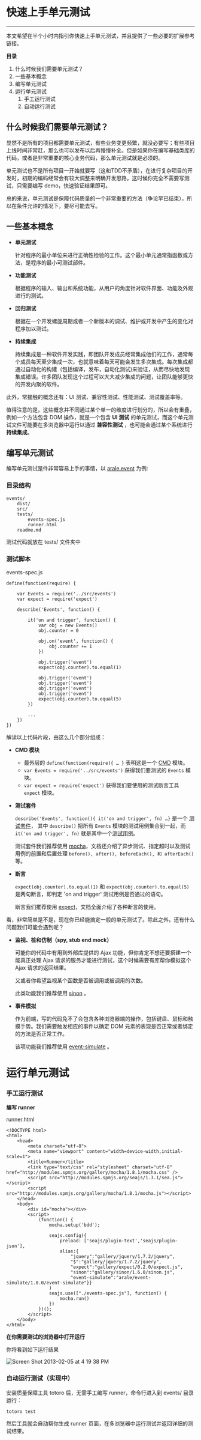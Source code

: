 # 快速上手单元测试

---

本文希望在半个小时内指引你快速上手单元测试，并且提供了一些必要的扩展参考链接。

**目录**

1. 什么时候我们需要单元测试？
2. 一些基本概念
3. 编写单元测试
4. 运行单元测试
    1. 手工运行测试
    2. 自动运行测试

## 什么时候我们需要单元测试？

显然不是所有的项目都需要单元测试，有些业务变更频繁，就没必要写；有些项目上线时间非常赶，那么也可以发布以后再慢慢补全。但是如果你在编写基础类库的代码，或者是非常重要的核心业务代码，那么单元测试就是必须的。

单元测试也不是所有项目一开始就要写（这和TDD不矛盾），在进行复杂项目的开发时，初期的编码经常会有较大调整来明确开发思路，这时候你完全不需要写测试，只需要编写 demo，快速验证结果即可。

总的来说，单元测试是保障代码质量的一个非常重要的方法（争论早已结束），所以在条件允许的情况下，要尽可能去写。

## 一些基本概念

- **单元测试** 
    
    针对程序的最小单位来进行正确性检验的工作。这个最小单元通常指函数或方法，是程序的最小可测试部件。
    
- **功能测试**

    根据程序的输入、输出和系统功能，从用户的角度针对软件界面、功能及外观进行的测试。
    
- **回归测试**

    根据在一个开发螺旋周期或者一个新版本的调试、维护或开发中产生的变化对程序加以测试。
     
- **持续集成**

    持续集成是一种软件开发实践，即团队开发成员经常集成他们的工作，通常每个成员每天至少集成一次，也就意味着每天可能会发生多次集成。每次集成都通过自动化的构建（包括编译，发布，自动化测试)来验证，从而尽快地发现集成错误。许多团队发现这个过程可以大大减少集成的问题，让团队能够更快的开发内聚的软件。


此外，常接触的概念还有：UI 测试、兼容性测试、性能测试、测试覆盖率等。

值得注意的是，这些概念并不同通过某个单一的维度进行划分的，所以会有重叠，例如一个方法包含 DOM 操作，就是一个包含 **UI 测试** 的单元测试，而这个单元测试文件可能要在多浏览器中运行以通过 **兼容性测试** ，也可能会通过某个系统进行 **持续集成**。

## 编写单元测试

编写单元测试是件非常容易上手的事情，以 [arale.event](https://github.com/aralejs/events) 为例:

### 目录结构

    events/
        dist/
        src/
        tests/
            events-spec.js
            runner.html
        readme.md

测试代码就放在 tests/ 文件夹中

### 测试脚本

events-spec.js

    define(function(require) {

        var Events = require('../src/events')
        var expect = require('expect')
    
        describe('Events', function() {
    
            it('on and trigger', function() {
                var obj = new Events()
                obj.counter = 0
        
                obj.on('event', function() {
                    obj.counter += 1
                })
        
                obj.trigger('event')
                expect(obj.counter).to.equal(1)
        
                obj.trigger('event')
                obj.trigger('event')
                obj.trigger('event')
                obj.trigger('event')
                expect(obj.counter).to.equal(5)
            })
            
            ...
        })
    })

解读以上代码片段，由这么几个部分组成：

- **CMD 模块**

    - 最外层的 `define(function(require){ … }` 表明这是一个 [CMD](https://github.com/seajs/seajs/issues/242) 模块。
    - `var Events = require('../src/events')` 获得我们要测试的 `Events` 模块。
    - `var expect = require('expect')` 获得我们要使用的测试断言工具 `expect` 模块。
    
- **测试套件**

    `describe('Events', function(){ it('on and trigger', fn) …}` 是一个 [测试套件](http://zh.wikipedia.org/wiki/%E6%B5%8B%E8%AF%95%E5%A5%97%E4%BB%B6)， 其中 `describe()` 把所有 `Events` 模块的测试用例集合到一起，而 `it('on and trigger', fn)` 就是其中一个[测试用例](http://zh.wikipedia.org/wiki/%E6%B5%8B%E8%AF%95%E7%94%A8%E4%BE%8B)。
    
    测试套件我们推荐使用 [mocha](mocha.md)，文档还介绍了异步测试、指定超时以及测试用例的前置和后置处理 `before(), after(), beforeEach(), 和 afterEach()`等。
    
- **断言**

    `expect(obj.counter).to.equal(1)` 和 `expect(obj.counter).to.equal(5)` 是两句断言，即判定 'on and trigger' 测试用例是否通过的语句。
    
    断言我们推荐使用 [expect](expect.md)，文档全面介绍了各种断言的使用。

看，非常简单是不是，现在你已经能搞定一般的单元测试了。除此之外，还有什么问题我们可能会遇到呢？

- **监视、桩和仿制（spy, stub end mock）**

    可能你的代码中有用到外部库提供的 Ajax 功能，但你肯定不想还要搭建一个能真正处理 Ajax 请求的服务才能进行测试，这个时候需要有库帮你模拟这个 Ajax 请求的返回结果。
    
    又或者你希望监视某个函数是否被调用或被调用的次数。
    
    此类功能我们推荐使用 [sinon](sinon.md) 。

- **事件模拟**

    作为前端，写的代码免不了会包含各种浏览器端的操作，包括键盘、鼠标和触摸手势。我们需要触发相应的事件以确定 DOM 元素的表现是否正常或者绑定的方法是否正常工作。
    
    该项功能我们推荐使用 [event-simulate](https://github.com/aralejs/event-simulate) 。

# 运行单元测试

### 手工运行测试

**编写 runner**

runner.html

    <!DOCTYPE html>
    <html>
        <head>
            <meta charset="utf-8">
            <meta name="viewport" content="width=device-width,initial-scale=1">
            <title>Runner</title>
            <link type="text/css" rel="stylesheet" charset="utf-8" href="http://modules.spmjs.org/gallery/mocha/1.8.1/mocha.css" />
            <script src="http://modules.spmjs.org/seajs/1.3.1/sea.js"></script>
            <script src="http://modules.spmjs.org/gallery/mocha/1.8.1/mocha.js"></script>
        </head>
        <body>
            <div id="mocha"></div>
            <script>
                (function() {
                    mocha.setup('bdd');
                    
                    seajs.config({
                        preload: ['seajs/plugin-text','seajs/plugin-json'],
                        alias:{
                            "jquery":"gallery/jquery/1.7.2/jquery",
                            "$":"gallery/jquery/1.7.2/jquery",
                            "expect":"gallery/expect/0.2.0/expect.js",
                            "sinon":"gallery/sinon/1.6.0/sinon.js",
                            "event-simulate":"arale/event-simulate/1.0.0/event-simulate"}}
                    )
                    seajs.use(["./events-spec.js"], function() {
                        mocha.run()
                    })
                })();
            </script>
        </body>
    </html>


**在你需要测试的浏览器中打开运行**

你将看到如下运行结果

![Screen Shot 2013-02-05 at 4 19 38 PM](https://f.cloud.github.com/assets/340282/126681/e178b6d4-6f6c-11e2-837d-07f2c9c3abc5.png)

### 自动运行测试（实现中）

安装质量保障工具 totoro 后，无需手工编写 runner，命令行进入到 events/ 目录运行：

    totoro test

然后工具就会自动帮你生成 runner 页面，在多浏览器中运行测试并返回详细的测试结果。
